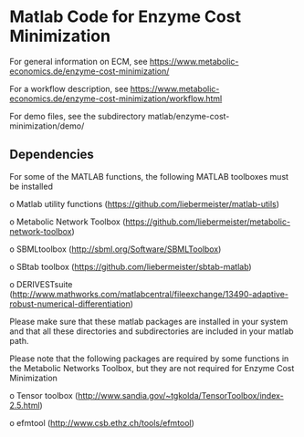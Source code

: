 Matlab Code for Enzyme Cost Minimization
========================================

For general information on ECM, see
https://www.metabolic-economics.de/enzyme-cost-minimization/

For a workflow description, see
https://www.metabolic-economics.de/enzyme-cost-minimization/workflow.html

For demo files, see the subdirectory
matlab/enzyme-cost-minimization/demo/

## Dependencies

For some of the MATLAB functions, the following MATLAB toolboxes must be installed

  o Matlab utility functions  (https://github.com/liebermeister/matlab-utils)

  o Metabolic Network Toolbox (https://github.com/liebermeister/metabolic-network-toolbox)

  o SBMLtoolbox               (http://sbml.org/Software/SBMLToolbox)

  o SBtab toolbox             (https://github.com/liebermeister/sbtab-matlab)

  o DERIVESTsuite             (http://www.mathworks.com/matlabcentral/fileexchange/13490-adaptive-robust-numerical-differentiation)

Please make sure that these matlab packages are installed in your system and that all these directories and subdirectories are included in your matlab path.

Please note that the following packages are required by some functions in the Metabolic Networks Toolbox, but they are not required for Enzyme Cost Minimization

  o Tensor toolbox (http://www.sandia.gov/~tgkolda/TensorToolbox/index-2.5.html)

  o efmtool        (http://www.csb.ethz.ch/tools/efmtool)
